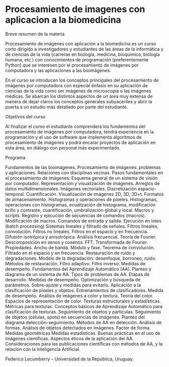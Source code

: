 # Procesamiento de imagenes con aplicacion a la biomedicina
Breve resumen de la materia

Procesamiento de imágenes con aplicación a la biomedicina es un curso corto dirigido a investigadores y estudiantes de las áreas de la informática y de ciencias de la vida (carreras en biología, medicina, bioquímica, biología humana, etc.) con conocimientos de programación (preferentemente Python) que se interesen por el procesamiento de imágenes por computadora y las aplicaciones a las bioimágenes.

En el curso se introducen los conceptos principales del procesamiento de imágenes por computadora con especial énfasis en su aplicación de ciencias de la vida como ser imágenes de microscopía o las imágenes médicas. Se abarcan los distintos aspectos de un área muy extensa de manera de dejar claros los conceptos generales subyacentes y abrir la puerta a un estudio más detallado por parte del estudiante.

Objetivos del curso

Al finalizar el curso el estudiante comprenderá los fundamentos del procesamiento de imágenes por computadora, tendrá experiencia en la programación y el uso de software que implementa algoritmos de procesamiento de imágenes y podrá encarar proyectos de aplicación en esta área, en diálogo con personal más experimentado.

Programa

Fundamentos de las bioimágenes. Procesamiento de imágenes: problemas y aplicaciones. Relaciones con disciplinas vecinas. Pasos fundamentales en el procesamiento de imágenes: Esquema general de un sistema de visión por computador. Representación y visualización de imágenes. Arreglos de datos multidimensionales. Imágenes vectoriales. Discretización espacio-temporal. Cuantificación. Visualización de imágenes 2D, 3D, 3D+t. Formatos de almacenamiento. Histogramas y operaciones de píxeles. Histogramas, operaciones con histogramas, ecualización de histograma, modificación brillo y contraste, cuantificación, umbralización global y local. Macros y scripts. Registro y ejecución de secuencias de comandos (macros). Modificación de macros. Comandos de entrada y salida. Ejecución en lotes (batch processing) Sistemas lineales y filtrado de señales. Filtros lineales, convolución. Filtros no lineales. Filtros en el espacio y en frecuencia. Difusión isotrópica y anisotrópica. Análisis frecuencial. Teoría de Fourier. Descomposición en senos y cosenos. FFT. Transformada de Fourier. Propiedades. Ancho de banda. Módulo y fase. Teorema de convolución. Filtrado en el espacio y en frecuencia. Restauración de ruido y degradaciones. Modelo de la degradación: desenfoque, borroneo, ruido. Métodos de restauración. Filtro adaptivo. Filtro inverso. Medidas de desempeño. Fundamentos del Aprendizaje Automático (AA). Planteo y diagrama de un sistema de AA. Tipos de problemas de AA. Etapas de desarrollo. Medidas de desempeño. Optimización y búsqueda de parámetros. Sobre-ajuste y medidas para evitarlo. Aplicación a la clasificación de píxeles y objetos. Entrenamientos de clasificadores. Medida de desempeño. Análisis de imágenes a color y textura. Teoría del color. Espacios de representación de color. Texturas estructurales y estadísticas. Métricas para texturas. Conceptos básicos de Aprendizaje Automático para clasificación de texturas. Seguimiento de objetos y partículas. Seguimiento de objetos (células, spots) en secuencias de imágenes. Planteo del diagrama detección-seguimiento. Métodos de AA en detección. Análisis de formas. Análisis de objetos detectados en imágenes. Factor de forma. Medidas geométricas Medidas estadísticas. Buenas prácticas en el uso de imágenes científicas. Aspectos éticos de la aplicación del AA. Consideraciones para las publicaciones científicas con métodos de AA, y la relación con la Inteligencia Artificial.

Federico Lecumberry – Universidad de la República, Uruguay.
